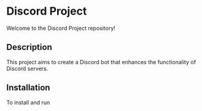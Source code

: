 # Discord Project

Welcome to the Discord Project repository!

## Description
This project aims to create a Discord bot that enhances the functionality of Discord servers.

## Installation
To install and run
